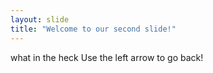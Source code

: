 ```yaml
---
layout: slide
title: "Welcome to our second slide!"
---
```

what in the heck
Use the left arrow to go back!
